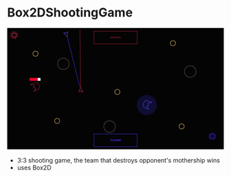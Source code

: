 # Box2DShootingGame

![screenshot](play_screenshot.png)
- 3:3 shooting game, the team that destroys opponent's mothership wins
- uses Box2D
